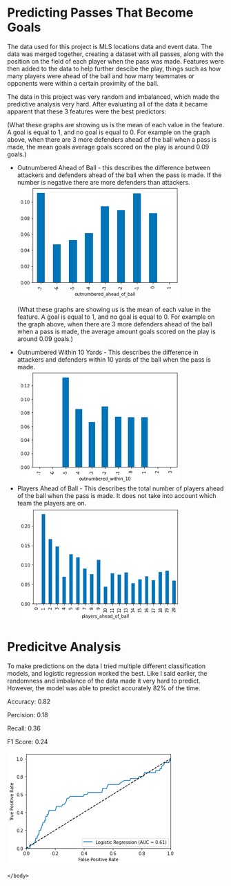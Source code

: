 <html>
    <body>
        <h1>Predicting Passes That Become Goals</h1>
        <p>The data used for this project is MLS locations data and event data. The data was merged together, creating a dataset 
        with all passes, along with the position on the field of each player when the pass was made. Features were 
        then added to the data to help further descibe the play, things such as how many players were ahead of the ball and how
        many teammates or opponents were within a certain proximity of the ball. </p>
        <p>The data in this project was very random and imbalanced, which made the predictive analysis very hard. After evaluating 
        all of the data it became apparent that these 3 features were the best predictors: </p>
        <p>(What these graphs are showing us is the mean of each value in the feature. A goal is equal to 1, and no goal is equal to 0. For example on the graph above, when there are 3 more defenders ahead of the ball when a pass is made, the mean goals average goals scored on the play is around 0.09 goals.)</p>
        <ul>
            <li>Outnumbered Ahead of Ball - this describes the difference between attackers and defenders ahead of the ball when the pass is made.
             If the number is negative there are more defenders than attackers. </li>
            <img src="feature1.png" alt="image">
            <p>(What these graphs are showing us is the mean of each value in the feature. A goal is equal to 1, and no goal is equal to 0. For example on the graph above, when there are 3 more defenders ahead of the ball when a pass is made, the average amount goals scored on the play is around 0.09 goals.)</p>
            <li>Outnumbered Within 10 Yards - This describes the difference in attackers and defenders within 10 yards of the ball when the pass is made.  </li>
            <img src="feature2.png" alt="image">
            <li>Players Ahead of Ball - This describes the total number of players ahead of the ball when the pass is made. It does not take into account which team the players are on. </li>
            <img src="feature3.png" alt="image">
        </ul>
        <h1>Predicitve Analysis</h1>
        <p>To make predictions on the data I tried multiple different classification models, and logistic regression worked the best. Like I said earlier, the randomness and imbalance of the data made it very hard to predict. 
            However, the model was able to predict accurately 82% of the time. 
        </p>
        <p>Accuracy: 0.82</p> 
        <p>Percision: 0.18</p> 
        <p>Recall: 0.36</p>
        <p>F1 Score: 0.24</p>
        <img src="auc.png" alt="image">
        
    </body>
</html>
